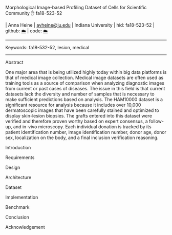 Morphological Image-based Profiling Dataset of Cells for Scientific Community :hand: fa18-523-52

| Anna Heine
| avheine@iu.edu
| Indiana University
| hid: fa18-523-52
| github: [:cloud:](https://github.com/cloudmesh-community/fa18-523-52/blob/master/project-report/report.md)
| code: [:cloud:](https://github.com/cloudmesh-community/fa18-523-52/tree/master/project-code)

---

Keywords:
fa18-532-52, lesion, medical

---

Abstract

One major area that is being utilized highly today within big data platforms is
that of medical image collection. Medical image datasets are often used as 
training tools as a source of comparison when analyzing diagnostic images from
current or past cases of diseases. The issue in this field is that current 
datasets lack the diversity and number of samples that is necessary to make
sufficient predictions based on analysis. The HAM10000 dataset is a significant 
resource for analysis because it includes over 10,000 dermatoscopic images
that have been carefully stained and optimized to display skin-lesion biopsies.
The grafts entered into this dataset were verified and therefore proven worthy
based on expert consensus, a follow-up, and in-vivo microscopy. Each individual
donation is tracked by its patient identification number, image identification
number, donor age, donor sex, localization on the body, and a final inclusion
verification reasoning. 



Introduction


Requirements

Design 

Architecture

Dataset

Implementation

Benchmark

Conclusion

Acknowledgement
